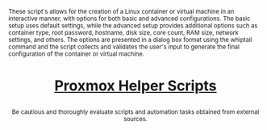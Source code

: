 <sub>These script's allows for the creation of a Linux container or virtual machine in an interactive manner, with options for both basic and advanced configurations. The basic setup uses default settings, while the advanced setup provides additional options such as container type, root password, hostname, disk size, core count, RAM size, network settings, and others. The options are presented in a dialog box format using the whiptail command and the script collects and validates the user's input to generate the final configuration of the container or virtual machine.</sub>

<h1><p align="center"><a href="https://tteck.github.io/Proxmox/">Proxmox Helper Scripts</a></p></h1>
<sub><div align="center"> Be cautious and thoroughly evaluate scripts and automation tasks obtained from external sources.</div></sub>
